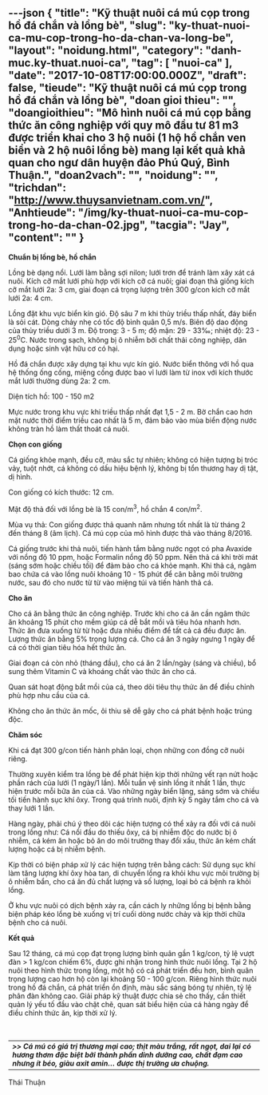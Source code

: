 ---json
{
    "title": "Kỹ thuật nuôi cá mú cọp trong hồ đá chắn và lồng bè",
    "slug": "ky-thuat-nuoi-ca-mu-cop-trong-ho-da-chan-va-long-be",
    "layout": "noidung.html",
    "category": "danh-muc.ky-thuat.nuoi-ca",
    "tag": [
        "nuoi-ca"
    ],
    "date": "2017-10-08T17:00:00.000Z",
    "draft": false,
    "tieude": "Kỹ thuật nuôi cá mú cọp trong hồ đá chắn và lồng bè",
    "doan gioi thieu": "",
    "doangioithieu": "Mô hình nuôi cá mú cọp bằng thức ăn công nghiệp với quy mô đầu tư 81 m3 được triển khai cho 3 hộ nuôi (1 hộ hồ chắn ven biển và 2 hộ nuôi lồng bè) mang lại kết quả khả quan cho ngư dân huyện đảo Phú Quý, Bình Thuận.",
    "doan2vach": "",
    "noidung": "",
    "trichdan": "http://www.thuysanvietnam.com.vn/",
    "Anhtieude": "/img/ky-thuat-nuoi-ca-mu-cop-trong-ho-da-chan-02.jpg",
    "tacgia": "Jay",
    "__content__": ""
}
---
<p><span style="font-size:14px"><strong>Chuẩn bị lồng b&egrave;, hồ chắn</strong></span></p>

<p><span style="font-size:14px">Lồng b&egrave; dạng nổi. Lưới l&agrave;m bằng sợi nilon; lưới trơn để tr&aacute;nh l&agrave;m x&acirc;y x&aacute;t c&aacute; nu&ocirc;i. K&iacute;ch cỡ mắt lưới ph&ugrave; hợp với k&iacute;ch cỡ c&aacute; nu&ocirc;i; giai đoạn thả giống k&iacute;ch cỡ mắt lưới 2a: 3 cm, giai đoạn c&aacute; trọng lượng tr&ecirc;n 300 g/con k&iacute;ch cỡ mắt lưới 2a: 4 cm.</span></p>

<p><span style="font-size:14px">Lồng đặt khu vực biển k&iacute;n gi&oacute;. Độ s&acirc;u 7 m khi thủy triều thấp nhất, đ&aacute;y biển l&agrave; sỏi c&aacute;t. D&ograve;ng chảy nhẹ c&oacute; tốc độ b&igrave;nh qu&acirc;n 0,5 m/s. Bi&ecirc;n độ dao động của thủy triều dưới 3 m. Độ trong: 3 - 5 m; độ mặn: 29 - 33&permil;; nhiệt độ: 23 - 25<sup>0</sup>C. Nước trong sạch, kh&ocirc;ng bị &ocirc; nhiễm bởi chất thải c&ocirc;ng nghiệp, d&acirc;n dụng hoặc sinh vật hữu cơ c&oacute; hại.</span></p>

<p><span style="font-size:14px">Hồ đ&aacute; chắn được x&acirc;y dựng tại khu vực k&iacute;n gi&oacute;. Nước biển th&ocirc;ng với hồ qua hệ thống ống cống, miệng cống được bao vỉ lưới l&agrave;m từ inox với k&iacute;ch thước mắt lưới thường d&ugrave;ng 2a: 2 cm.</span></p>

<p><span style="font-size:14px">Diện t&iacute;ch hồ: 100 - 150 m2</span></p>

<p><span style="font-size:14px">Mực nước trong khu vực khi triều thấp nhất đạt 1,5 - 2 m. Bờ chắn cao hơn mặt nước thời điểm triều cao nhất l&agrave; 5 m, đảm bảo v&agrave;o m&ugrave;a biển động nước kh&ocirc;ng tr&agrave;n hồ l&agrave;m thất tho&aacute;t c&aacute; nu&ocirc;i.</span></p>

<p><span style="font-size:14px"><strong>Chọn con giống</strong></span></p>

<p><span style="font-size:14px">C&aacute; giống khỏe mạnh, đều cỡ, m&agrave;u sắc tự nhi&ecirc;n; kh&ocirc;ng c&oacute; hiện tượng bị tr&oacute;c vảy, tuột nhớt, c&aacute; kh&ocirc;ng c&oacute; dấu hiệu bệnh l&yacute;, kh&ocirc;ng bị tổn thương hay dị tật, dị h&igrave;nh.</span></p>

<p><span style="font-size:14px">Con giống c&oacute; k&iacute;ch thước: 12 cm.</span></p>

<p><span style="font-size:14px">Mật độ thả đối với lồng b&egrave; l&agrave; 15 con/m<sup>3</sup>, hồ chắn 4 con/m<sup>2</sup>.</span></p>

<p><span style="font-size:14px">M&ugrave;a vụ thả: Con giống được thả quanh năm nhưng tốt nhất l&agrave; từ th&aacute;ng 2 đến th&aacute;ng 8 (&acirc;m lịch). C&aacute; m&uacute; cọp của m&ocirc; h&igrave;nh được thả v&agrave;o th&aacute;ng 8/2016.</span></p>

<p><span style="font-size:14px">C&aacute; giống trước khi thả nu&ocirc;i, tiến h&agrave;nh tắm bằng nước ngọt c&oacute; pha Avaxide với nồng độ 10 ppm, hoặc Formalin nồng độ 50 ppm. N&ecirc;n thả c&aacute; khi trời m&aacute;t (s&aacute;ng sớm hoặc chiều tối) để đảm bảo cho c&aacute; khỏe mạnh. Khi thả c&aacute;, ng&acirc;m bao chứa c&aacute; v&agrave;o lồng nu&ocirc;i khoảng 10 - 15 ph&uacute;t để c&acirc;n bằng m&ocirc;i trường nước, sau đ&oacute; cho nước từ từ v&agrave;o miệng t&uacute;i v&agrave; tiến h&agrave;nh thả c&aacute;.</span></p>

<p><span style="font-size:14px"><strong>Cho ăn</strong></span></p>

<p><span style="font-size:14px">Cho c&aacute; ăn bằng thức ăn c&ocirc;ng nghiệp. Trước khi cho c&aacute; ăn cần ng&acirc;m thức ăn khoảng 15 ph&uacute;t cho mềm gi&uacute;p c&aacute; dễ bắt mồi v&agrave; ti&ecirc;u h&oacute;a nhanh hơn. Thức ăn đưa xuống từ từ hoặc đưa nhiều điểm để tất cả c&aacute; đều được ăn. Lượng thức ăn bằng 5% trọng lượng c&aacute;. Cho c&aacute; ăn 3 ng&agrave;y ngưng 1 ng&agrave;y để c&aacute; c&oacute; thời gian ti&ecirc;u h&oacute;a hết thức ăn.</span></p>

<p><span style="font-size:14px">Giai đoạn c&aacute; c&ograve;n nhỏ (th&aacute;ng đầu), cho c&aacute; ăn 2 lần/ng&agrave;y (s&aacute;ng v&agrave; chiều), bổ sung th&ecirc;m Vitamin C v&agrave; kho&aacute;ng chất v&agrave;o thức ăn cho c&aacute;.</span></p>

<p><span style="font-size:14px">Quan s&aacute;t hoạt động bắt mồi của c&aacute;, theo d&otilde;i ti&ecirc;u thụ thức ăn để điều chỉnh ph&ugrave; hợp nhu cầu của c&aacute;.</span></p>

<p><span style="font-size:14px">Kh&ocirc;ng cho ăn thức ăn mốc, &ocirc;i thiu sẽ dễ g&acirc;y cho c&aacute; ph&aacute;t bệnh hoặc tr&uacute;ng độc.</span></p>

<p><span style="font-size:14px"><strong>Chăm s&oacute;c</strong></span></p>

<p><span style="font-size:14px">Khi c&aacute; đạt 300 g/con tiến h&agrave;nh ph&acirc;n loại, chọn những con đồng cỡ nu&ocirc;i ri&ecirc;ng.</span></p>

<p><span style="font-size:14px">Thường xuy&ecirc;n kiểm tra lồng b&egrave; để ph&aacute;t hiện kịp thời những vết rạn nứt hoặc phần r&aacute;ch của lưới (1 ng&agrave;y/1 lần). Mỗi tuần vệ sinh lồng &iacute;t nhất 1 lần, thực hiện trước mỗi bữa ăn của c&aacute;. V&agrave;o những ng&agrave;y biển lặng, s&aacute;ng sớm v&agrave; chiều tối tiến h&agrave;nh sục kh&iacute; &ocirc;xy. Trong qu&aacute; tr&igrave;nh nu&ocirc;i, định kỳ 5 ng&agrave;y tắm cho c&aacute; v&agrave; thay lưới 1 lần.</span></p>

<p><span style="font-size:14px">H&agrave;ng ng&agrave;y, phải ch&uacute; &yacute; theo d&otilde;i c&aacute;c hiện tượng c&oacute; thể xảy ra đối với c&aacute; nu&ocirc;i trong lồng như: C&aacute; nổi đầu do thiếu &ocirc;xy, c&aacute; bị nhiễm độc do nước bị &ocirc; nhiễm, c&aacute; k&eacute;m ăn hoặc bỏ ăn do m&ocirc;i trường thay đổi xấu, thức ăn k&eacute;m chất lượng hoặc c&aacute; bị nhiễm bệnh.</span></p>

<p><span style="font-size:14px">Kịp thời c&oacute; biện ph&aacute;p xử l&yacute; c&aacute;c hiện tượng tr&ecirc;n bằng c&aacute;ch: Sử dụng sục kh&iacute; l&agrave;m tăng lượng kh&iacute; &ocirc;xy h&ograve;a tan, di chuyển lồng ra khỏi khu vực m&ocirc;i trường bị &ocirc; nhiễm bẩn, cho c&aacute; ăn đủ chất lượng v&agrave; số lượng, loại bỏ c&aacute; bệnh ra khỏi lồng.</span></p>

<p><span style="font-size:14px">Ở khu vực nu&ocirc;i c&oacute; dịch bệnh xảy ra, cần c&aacute;ch ly những lồng bị bệnh bằng biện ph&aacute;p k&eacute;o lồng b&egrave; xuống vị tr&iacute; cuối d&ograve;ng nước chảy v&agrave; kịp thời chữa bệnh cho c&aacute; nu&ocirc;i.</span></p>

<p><span style="font-size:14px"><strong>Kết quả</strong></span></p>

<p><span style="font-size:14px">Sau 12 th&aacute;ng, c&aacute; m&uacute; cọp đạt trọng lượng b&igrave;nh qu&acirc;n gần 1 kg/con, tỷ lệ vượt đ&agrave;n &gt; 1 kg/con chiếm 6%, được ghi nhận trong h&igrave;nh thức nu&ocirc;i lồng. Tại 2 hộ nu&ocirc;i theo h&igrave;nh thức trong lồng, một hộ c&oacute; c&aacute; ph&aacute;t triển đều hơn, b&igrave;nh qu&acirc;n trọng lượng cao hơn hộ c&ograve;n lại khoảng 50 - 100 g/con. Ri&ecirc;ng h&igrave;nh thức nu&ocirc;i trong hồ đ&aacute; chắn, c&aacute; ph&aacute;t triển ổn định, m&agrave;u sắc s&aacute;ng b&oacute;ng tự nhi&ecirc;n, tỷ lệ ph&acirc;n đ&agrave;n kh&ocirc;ng cao. Giải ph&aacute;p kỹ thuật được chia sẻ cho thấy, cần thiết quản l&yacute; yếu tố đầu v&agrave;o chặt chẽ, quan s&aacute;t biểu hiện của c&aacute; h&agrave;ng ng&agrave;y để điều chỉnh thức ăn, kịp thời xử l&yacute;.</span></p>

<p>&nbsp;</p>

<table>
	<tbody>
		<tr>
			<td><span style="font-size:14px"><strong><em>&gt;&gt; C&aacute; m&uacute; c&oacute; gi&aacute; trị thương mại cao; thịt m&agrave;u trắng, rất ngọt, dai lại c&oacute; hương thơm đặc biệt bởi th&agrave;nh phần dinh dưỡng cao, chất đạm cao nhưng &iacute;t b&eacute;o, gi&agrave;u axit amin&hellip; được thị trường ưa chuộng.</em></strong></span></td>
		</tr>
	</tbody>
</table>

<p><span style="font-size:14px">Th&aacute;i Thuận&nbsp;</span></p>
